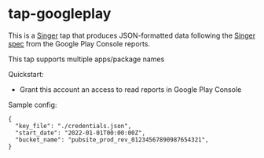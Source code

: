# tap-googleplay

This is a [Singer](https://singer.io) tap that produces JSON-formatted 
data following the [Singer spec](https://github.com/singer-io/getting-started/blob/master/SPEC.md) 
from the Google Play Console reports.

This tap supports multiple apps/package names

Quickstart:
* Grant this account an access to read reports in Google Play Console 

Sample config:
```$json
{
  "key_file": "./credentials.json",
  "start_date": "2022-01-01T00:00:00Z",
  "bucket_name": "pubsite_prod_rev_01234567890987654321",
}
```
